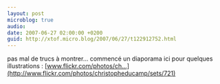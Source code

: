 ```yaml
---
layout: post
microblog: true
audio: 
date: 2007-06-27 02:00:00 +0200
guid: http://xtof.micro.blog/2007/06/27/t122912752.html
---
```

pas mal de trucs à montrer... commencé un diaporama ici pour quelques illustrations : [www.flickr.com/photos/ch...](http://www.flickr.com/photos/christopheducamp/sets/721)
